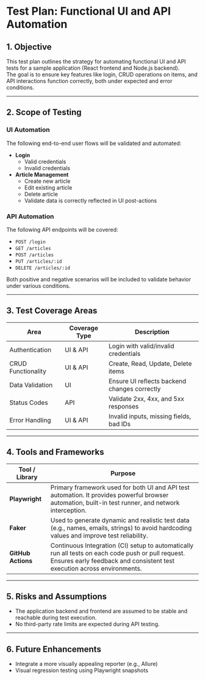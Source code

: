# Test Plan: Functional UI and API Automation

## 1. Objective

This test plan outlines the strategy for automating functional UI and API tests for a sample application (React frontend and Node.js backend).  
The goal is to ensure key features like login, CRUD operations on items, and API interactions function correctly, both under expected and error conditions.

---

## 2. Scope of Testing

### UI Automation

The following end-to-end user flows will be validated and automated:

- **Login**
  - Valid credentials
  - Invalid credentials
- **Article Management**
  - Create new article
  - Edit existing article
  - Delete article
  - Validate data is correctly reflected in UI post-actions

### API Automation

The following API endpoints will be covered:

- `POST /login`
- `GET /articles`
- `POST /articles`
- `PUT /articles/:id`
- `DELETE /articles/:id`

Both positive and negative scenarios will be included to validate behavior under various conditions.

---

## 3. Test Coverage Areas

| Area             | Coverage Type | Description                                      |
|------------------|----------------|--------------------------------------------------|
| Authentication   | UI & API       | Login with valid/invalid credentials             |
| CRUD Functionality | UI & API     | Create, Read, Update, Delete items               |
| Data Validation  | UI             | Ensure UI reflects backend changes correctly     |
| Status Codes     | API            | Validate 2xx, 4xx, and 5xx responses             |
| Error Handling   | UI & API       | Invalid inputs, missing fields, bad IDs          |

---

## 4. Tools and Frameworks

| Tool / Library   | Purpose |
|------------------|---------|
| **Playwright**   | Primary framework used for both UI and API test automation. It provides powerful browser automation, built-in test runner, and network interception. |
| **Faker**        | Used to generate dynamic and realistic test data (e.g., names, emails, strings) to avoid hardcoding values and improve test reliability. |
| **GitHub Actions** | Continuous Integration (CI) setup to automatically run all tests on each code push or pull request. Ensures early feedback and consistent test execution across environments. |

---

## 5. Risks and Assumptions
- The application backend and frontend are assumed to be stable and reachable during test execution.
- No third-party rate limits are expected during API testing.

---

## 6. Future Enhancements
- Integrate a more visually appealing reporter (e.g., Allure)
- Visual regression testing using Playwright snapshots